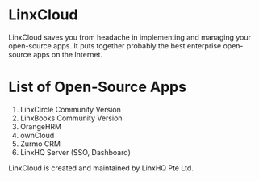 # LinxCloud
LinxCloud saves you from headache in implementing and managing your open-source apps. It puts together probably the best enterprise open-source apps on the Internet. 

# List of Open-Source Apps

1. LinxCircle Community Version
2. LinxBooks Community Version
3. OrangeHRM
4. ownCloud
5. Zurmo CRM
6. LinxHQ Server (SSO, Dashboard)

LinxCloud is created and maintained by LinxHQ Pte Ltd.
